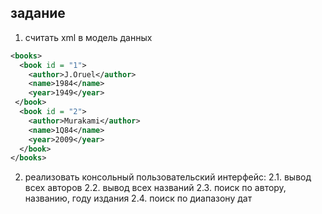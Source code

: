 ## задание

1. считать xml в модель данных

```xml
<books>
  <book id = "1">
    <author>J.Oruel</author>
    <name>1984</name>
    <year>1949</year>
 </book>
  <book id = "2">
    <author>Murakami</author>
    <name>1Q84</name>
    <year>2009</year>
  </book>
</books>
```
2. реализовать консольный пользовательский интерфейс:
  2.1. вывод всех авторов
  2.2. вывод всех названий
  2.3. поиск по автору, названию, году издания
  2.4. поиск по диапазону дат

